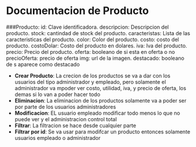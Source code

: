 # Documentacion de Producto

###Producto:
id: Clave identificadora.
descripcion: Descripcion del producto.
stock: cantindad de stock del producto.
caracteristas: Lista de las caracteristicas del producto.
color: Color del producto.
costo: costo del producto.
costoDolar: Costo del producto en dolares.
iva: Iva del producto.
precio: Precio del producto.
oferta: booleano de si esta en oferta o no
precioOferta: precio de oferta
img: url de la imagen.
destacado: booleano de s aparece como destacado

- **Crear Producto**: La crecion de los productos se va a dar con los usuarios del tipo administrador y empleado, pero solamente el administrador va mpoder ver costo, utilidad, iva, y precio de oferta, los demas si lo van a poder hacer todo
- **Eliminacion**: La eliminacion de los productos solamente va a poder ser por parte de los usuarios administradores
- **Modificacion**: EL usuario empleado modificar todo menos lo que no puede ver y el administracion control total
- **Filtrar**: La filtracion se hace desde cualquier parte
- **Filtrar por id**: Se va usar para modifcar un producto entonces solamente usuarios empleado o administrador
